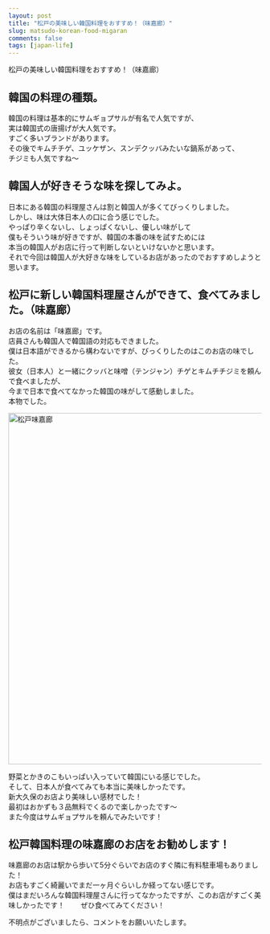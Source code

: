 ```yaml
---
layout: post
title: "松戸の美味しい韓国料理をおすすめ！（味嘉廊）"
slug: matsudo-korean-food-migaran
comments: false
tags: [japan-life]
---
```

松戸の美味しい韓国料理をおすすめ！（味嘉廊）  

## 韓国の料理の種類。
韓国の料理は基本的にサムギョプサルが有名で人気ですが、  
実は韓国式の唐揚げが大人気です。  
すごく多いブランドがあります。  
その後でキムチチゲ、ユッケザン、スンデクッバみたいな鍋系があって、  
チジミも人気ですね〜  

## 韓国人が好きそうな味を探してみよ。
日本にある韓国の料理屋さんは割と韓国人が多くてびっくりしました。  
しかし、味は大体日本人の口に合う感じでした。  
やっぱり辛くないし、しょっぱくないし、優しい味がして  
僕もそういう味が好きですが、韓国の本番の味を試すためには  
本当の韓国人がお店に行って判断しないといけないかと思います。  
それで今回は韓国人が大好きな味をしているお店があったのでおすすめしようと思います。  
<script async src="https://pagead2.googlesyndication.com/pagead/js/adsbygoogle.js?client=ca-pub-7886659064712565"
     crossorigin="anonymous"></script>
<!-- 디스플레이 광고 -->
<ins class="adsbygoogle"
     style="display:block"
     data-ad-client="ca-pub-7886659064712565"
     data-ad-slot="1939383573"
     data-ad-format="auto"
     data-full-width-responsive="true"></ins>
<script>
     (adsbygoogle = window.adsbygoogle || []).push({});
</script>

## 松戸に新しい韓国料理屋さんができて、食べてみました。（味嘉廊）
お店の名前は「味嘉廊」です。  
店員さんも韓国人で韓国語の対応もできました。  
僕は日本語ができるから構わないですが、びっくりしたのはこのお店の味でした。  
彼女（日本人）と一緒にクッバと味噌（テンジャン）チゲとキムチチジミを頼んで食べましたが、  
今まで日本で食べてなかった韓国の味がして感動しました。  
本物でした。  

<img src="https://drive.google.com/uc?export=view&id=1a4M8WzoWrix2HCCTvTVSf2NYLinkTB5-"  width="700" alt="松戸味嘉廊">

野菜とかきのこもいっぱい入っていて韓国にいる感じでした。  
そして、日本人が食べてみても本当に美味しかったです。  
新大久保のお店より美味しい感材でした！  
最初はおかずも３品無料でくるので楽しかったです〜  
また今度はサムギョプサルを頼んでみたいです！  
<script async src="https://pagead2.googlesyndication.com/pagead/js/adsbygoogle.js?client=ca-pub-7886659064712565"
     crossorigin="anonymous"></script>
<!-- 디스플레이 광고 -->
<ins class="adsbygoogle"
     style="display:block"
     data-ad-client="ca-pub-7886659064712565"
     data-ad-slot="1939383573"
     data-ad-format="auto"
     data-full-width-responsive="true"></ins>
<script>
     (adsbygoogle = window.adsbygoogle || []).push({});
</script>


## 松戸韓国料理の味嘉廊のお店をお勧めします！
味嘉廊のお店は駅から歩いて5分ぐらいでお店のすぐ隣に有料駐車場もありました！  
お店もすごく綺麗いでまだ一ヶ月ぐらいしか経ってない感じです。  
僕はまだいろんな韓国料理屋さんに行ってなかったですが、このお店がすごく美味しかったです！　　
ぜひ食べてみてください！



不明点がございましたら、コメントをお願いいたします。  
